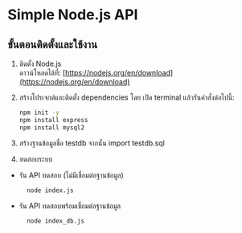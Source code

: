 # Simple Node.js API

## ขั้นตอนติดตั้งและใช้งาน

1. ติดตั้ง Node.js  
   ดาวน์โหลดได้ที่: [https://nodejs.org/en/download](https://nodejs.org/en/download)

2. สร้างโปรเจกต์และติดตั้ง dependencies โดย เปิด terminal แล้วรันคำสั่งต่อไปนี้:
   ```bash
   npm init -y
   npm install express
   npm install mysql2

3. สร้างฐานข้อมูลชื่อ testdb จากนั้น import testdb.sql

4. ทดสอบระบบ

- รัน API ทดสอบ (ไม่มีเชื่อมต่อฐานข้อมูล)
   ```bash
     node index.js

- รัน API ทดสอบพร้อมเชื่อมต่อฐานข้อมูล
   ```bash
     node index_db.js
